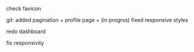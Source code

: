 check favicon

git: added pagination + profile page + (in progrss) fixed responsive styles

redo dashboard

fix responsivity
